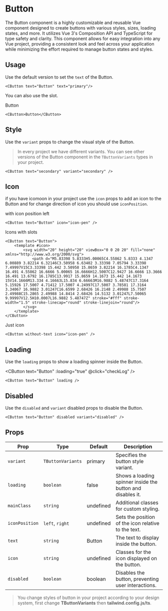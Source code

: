 # Button

The Button component is a highly customizable and reusable Vue component designed to create buttons with various styles, sizes, loading states, and more. It utilizes Vue 3's Composition API and TypeScript for type safety and clarity. This component allows for easy integration into any Vue project, providing a consistent look and feel across your application while minimizing the effort required to manage button states and styles.

## Usage

Use the default version to set the `text` of the Button.

<CButton text="Button" />

```vue
<CButton text="Button" text="primary"/>
```

You can also use the slot.

<CButton>Button</CButton>

```vue
<CButton>Button</CButton>
```


## Style

Use the `variant` props to change the visual style of the Button.

  >In every project we have different variants. You can see other versions of the Button component in the `TButtonVariants` types in your project.
<div class="flex gap-4 flex-wrap">
    <CButton variant="primary" text="primary" @click="chooseRandomVariant" />
    <CButton variant="secondary" text="secondary" @click="chooseRandomVariant" />
    <CButton variant="danger" text="danger" @click="chooseRandomVariant" />
    <CButton variant="red" text="red" @click="chooseRandomVariant" />
    <CButton variant="gold" text="gold" @click="chooseRandomVariant" />
    <CButton variant="outline" text="outline" @click="chooseRandomVariant" />
    <CButton variant="outline-primary" text="outline-primary" @click="chooseRandomVariant" />
    <CButton variant="outline-fill" text="outline-fill" @click="chooseRandomVariant" />
</div>


```vue
<CButton text="secondary" variant="secondary" />
```


## Icon

if you have icomoon in your project use the `icon` props to add an icon to the Button and for change direction of icon you should use `iconPosition`.


<CButton text="Button">
    <template #icon>
        <svg width="20" height="20" viewBox="0 0 20 20" fill="none" xmlns="http://www.w3.org/2000/svg">
            <path d="M5.83398 5.8333H5.00065C4.55862 5.8333 4.1347 6.00889 3.82214 6.32146C3.50958 6.63402 3.33398 7.05794 3.33398 7.49997V15C3.33398 15.442 3.50958 15.8659 3.82214 16.1785C4.1347 16.491 4.55862 16.6666 5.00065 16.6666H12.5007C12.9427 16.6666 13.3666 16.491 13.6792 16.1785C13.9917 15.8659 14.1673 15.442 14.1673 15V14.1666M13.334 4.16663L15.834 6.66663M16.9882 5.48747C17.3164 5.15926 17.5007 4.71412 17.5007 4.24997C17.5007 3.78581 17.3164 3.34067 16.9882 3.01247C16.6599 2.68426 16.2148 2.49988 15.7507 2.49988C15.2865 2.49988 14.8414 2.68426 14.5132 3.01247L7.50065 9.99997V12.5H10.0007L16.9882 5.48747Z" stroke="#fff" stroke-width="1.5" stroke-linecap="round" stroke-linejoin="round"/>
        </svg>
    </template>
</CButton>

with icon position left

<CButton text="Button" icon-position="left" >
    <template #icon>
        <svg width="20" height="20" viewBox="0 0 20 20" fill="none" xmlns="http://www.w3.org/2000/svg">
            <path d="M5.83398 5.8333H5.00065C4.55862 5.8333 4.1347 6.00889 3.82214 6.32146C3.50958 6.63402 3.33398 7.05794 3.33398 7.49997V15C3.33398 15.442 3.50958 15.8659 3.82214 16.1785C4.1347 16.491 4.55862 16.6666 5.00065 16.6666H12.5007C12.9427 16.6666 13.3666 16.491 13.6792 16.1785C13.9917 15.8659 14.1673 15.442 14.1673 15V14.1666M13.334 4.16663L15.834 6.66663M16.9882 5.48747C17.3164 5.15926 17.5007 4.71412 17.5007 4.24997C17.5007 3.78581 17.3164 3.34067 16.9882 3.01247C16.6599 2.68426 16.2148 2.49988 15.7507 2.49988C15.2865 2.49988 14.8414 2.68426 14.5132 3.01247L7.50065 9.99997V12.5H10.0007L16.9882 5.48747Z" stroke="#fff" stroke-width="1.5" stroke-linecap="round" stroke-linejoin="round"/>
        </svg>
    </template>
</CButton>

```vue
<CButton text="Button" icon="icon-pen" />
```

Icons with slots

<CButton text="Button">
    <template #icon>
        <svg width="20" height="20" viewBox="0 0 20 20" fill="none" xmlns="http://www.w3.org/2000/svg">
            <path d="M5.83398 5.8333H5.00065C4.55862 5.8333 4.1347 6.00889 3.82214 6.32146C3.50958 6.63402 3.33398 7.05794 3.33398 7.49997V15C3.33398 15.442 3.50958 15.8659 3.82214 16.1785C4.1347 16.491 4.55862 16.6666 5.00065 16.6666H12.5007C12.9427 16.6666 13.3666 16.491 13.6792 16.1785C13.9917 15.8659 14.1673 15.442 14.1673 15V14.1666M13.334 4.16663L15.834 6.66663M16.9882 5.48747C17.3164 5.15926 17.5007 4.71412 17.5007 4.24997C17.5007 3.78581 17.3164 3.34067 16.9882 3.01247C16.6599 2.68426 16.2148 2.49988 15.7507 2.49988C15.2865 2.49988 14.8414 2.68426 14.5132 3.01247L7.50065 9.99997V12.5H10.0007L16.9882 5.48747Z" stroke="#fff" stroke-width="1.5" stroke-linecap="round" stroke-linejoin="round"/>
        </svg>
    </template>
</CButton>

```vue
<CButton text="Button">
    <template #icon>
        <svg width="20" height="20" viewBox="0 0 20 20" fill="none" xmlns="http://www.w3.org/2000/svg">
            <path d="M5.83398 5.8333H5.00065C4.55862 5.8333 4.1347 6.00889 3.82214 6.32146C3.50958 6.63402 3.33398 7.05794 3.33398 7.49997V15C3.33398 15.442 3.50958 15.8659 3.82214 16.1785C4.1347 16.491 4.55862 16.6666 5.00065 16.6666H12.5007C12.9427 16.6666 13.3666 16.491 13.6792 16.1785C13.9917 15.8659 14.1673 15.442 14.1673 15V14.1666M13.334 4.16663L15.834 6.66663M16.9882 5.48747C17.3164 5.15926 17.5007 4.71412 17.5007 4.24997C17.5007 3.78581 17.3164 3.34067 16.9882 3.01247C16.6599 2.68426 16.2148 2.49988 15.7507 2.49988C15.2865 2.49988 14.8414 2.68426 14.5132 3.01247L7.50065 9.99997V12.5H10.0007L16.9882 5.48747Z" stroke="#fff" stroke-width="1.5" stroke-linecap="round" stroke-linejoin="round"/>
        </svg>
    </template>
</CButton>
```

Just icon

<CButton without-text>
    <template #icon>
        <svg width="20" height="20" viewBox="0 0 20 20" fill="none" xmlns="http://www.w3.org/2000/svg">
            <path d="M5.83398 5.8333H5.00065C4.55862 5.8333 4.1347 6.00889 3.82214 6.32146C3.50958 6.63402 3.33398 7.05794 3.33398 7.49997V15C3.33398 15.442 3.50958 15.8659 3.82214 16.1785C4.1347 16.491 4.55862 16.6666 5.00065 16.6666H12.5007C12.9427 16.6666 13.3666 16.491 13.6792 16.1785C13.9917 15.8659 14.1673 15.442 14.1673 15V14.1666M13.334 4.16663L15.834 6.66663M16.9882 5.48747C17.3164 5.15926 17.5007 4.71412 17.5007 4.24997C17.5007 3.78581 17.3164 3.34067 16.9882 3.01247C16.6599 2.68426 16.2148 2.49988 15.7507 2.49988C15.2865 2.49988 14.8414 2.68426 14.5132 3.01247L7.50065 9.99997V12.5H10.0007L16.9882 5.48747Z" stroke="#fff" stroke-width="1.5" stroke-linecap="round" stroke-linejoin="round"/>
        </svg>
    </template>
</CButton>


```vue
<CButton without-text icon="icon-pen" />
```


## Loading

Use the `loading` props to show a loading spinner inside the Button.

<CButton text="Button" :loading="true" @click="checkLog" />

```vue
<CButton text="Button" loading />
```

## Disabled

Use the `disabled` and `variant` disabled props to disable the Button.

<CButton text="Button" variant="disabled" :disabled="true" />

```vue
<CButton text="Button" disabled variant="disabled" />
```

## Props

| Prop           | Type              | Default   | Description                                                                         |
|----------------|-------------------|-----------|-------------------------------------------------------------------------------------|
| `variant `     | `TButtonVariants` | primary   | Specifies the button style variant.                                                 |
| `loading `     | `boolean  `       | false     | Shows a loading spinner inside the button and disables it.                          |
| `mainClass `   | `string `         | undefined | Additional classes for custom styling.                                              |
| `iconPosition` | `left`, `right`   | undefined | Sets the position of the icon relative to the text.                                 |
| `text `        | `string `         | Button    | The text to display inside the button.                                              |
| `icon  `       | `string `         | undefined | Classes for the icon displayed on the button.                                       |
| ` disabled  `  | `boolean `        | boolean   | Disables the button, preventing user interactions.                                  |

> You change styles of button in your project according to your design system, first change **TButtonVariants** then **tailwind.config.js/ts**.


<script setup>
import CButton from '../../../src/components/Button/CButton.vue';
import {ref} from "vue"; 

const variant = ref('secondary');
const buttonVariants = ['primary', 'secondary', 'disabled', 'danger', 'red', 'outline', 'outline-dark', 'outline-primary', 'outline-fill', 'gold', 'secondary-danger', 'secondary-gray', 'secondary-danger', 'secondary-blue', 'secondary-green'];

function chooseRandomVariant() {
  const randomIndex = Math.floor(Math.random() * buttonVariants.length);
  variant.value = buttonVariants[randomIndex];
}

function checkLog() {
  console.log('Loading...');
}

</script>



[//]: # (## Variants)

[//]: # ()
[//]: # (```vue)

[//]: # ()
[//]: # (<CButton variant="primary" text="primary"/>)

[//]: # (<CButton variant="secondary" text="secondary"/>)

[//]: # (<CButton variant="disabled" text="disabled"/>)

[//]: # (<CButton variant="danger" text="danger"/>)

[//]: # (<CButton variant="red" text="red"/>)

[//]: # (<CButton variant="outline" text="outline"/>)

[//]: # (<CButton variant="outline-dark" text="outline-dark"/>)

[//]: # (<CButton variant="outline-primary" text="outline-primary"/>)

[//]: # (<CButton variant="outline-fill" text="outline-fill"/>)

[//]: # (<CButton variant="gold" text="gold"/>)

[//]: # (<CButton variant="secondary-danger" text="secondary-danger"/>)

[//]: # (<CButton variant="secondary-gray" text="secondary-gray"/>)

[//]: # (<CButton variant="secondary-danger" text="secondary-danger"/>)

[//]: # (<CButton variant="secondary-blue" text="secondary-blue"/>)

[//]: # (<CButton variant="secondary-green" text="secondary-green"/>)

[//]: # (```)

[//]: # ()
[//]: # ()
[//]: # (## Features)

[//]: # (- Variants: Supports multiple predefined styles including primary, secondary, outline, danger, and more.)

[//]: # (- Sizes: Allows setting the button size to small, medium, or other predefined sizes.)

[//]: # (- Loading State: Includes a loading state that can display a spinner within the button, disabling interaction.)

[//]: # (- Icons: Supports adding icons to the button, with customizable positions &#40;left or right of the text&#41;.)

[//]: # (- Disabled State: Can be disabled to prevent user interactions.)

[//]: # (- Customizable: Offers extensive customization through props, including custom classes.)

[//]: # ()
[//]: # (## Props)

[//]: # ()

[//]: # ()
[//]: # ()
[//]: # (## Slots)

[//]: # (- `default`: Used to customize the content inside the button, allowing for more complex layouts than just text and icons.)

[//]: # ()
[//]: # (## Variants)

[//]: # (- Variants are used to define the appearance of the button. The component supports several predefined variants like primary, secondary, outline, danger, and more. Each variant adjusts the button's background color, text color, border, and hover effects.)

[//]: # ()
[//]: # (## Sizes)

[//]: # (- The `size` prop allows you to adjust the button's padding and font size. Supported sizes include sm for small and md for medium, with each size providing different dimensions and font settings.)

[//]: # ()
[//]: # (## Loading State)

[//]: # (- When the loading prop is set to true, the button displays an SVG spinner and becomes disabled. This state is useful for indicating that an action is being processed and prevents further user interactions until the action is complete.)

[//]: # ()
[//]: # (## Customization)

[//]: # (- Custom Styles: Use the mainClass prop to add custom styles.)

[//]: # (- Icon Positioning: Control the icon's position with the iconPosition prop, allowing icons to be placed to the left or right of the text.)

[//]: # (- Loader Color: The color of the loading spinner is automatically adjusted based on the button variant but can be further customized through CSS.)

[//]: # ()
[//]: # ()



